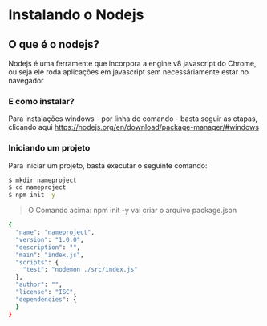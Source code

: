 # Instalando o Nodejs
## O que é o nodejs?
Nodejs é uma ferramente que incorpora a engine v8 javascript do Chrome, ou seja ele roda aplicações em javascript sem necessáriamente estar no navegador
### E como instalar?
Para instalações windows - por linha de comando -  basta seguir as etapas, clicando aqui https://nodejs.org/en/download/package-manager/#windows

### Iniciando um projeto
Para iniciar um projeto, basta executar o seguinte comando:
```sh
$ mkdir nameproject
$ cd nameproject
$ npm init -y
```

> O Comando acima: npm init -y vai criar o arquivo package.json
```sh
{
  "name": "nameproject",
  "version": "1.0.0",
  "description": "",
  "main": "index.js",
  "scripts": {
    "test": "nodemon ./src/index.js"
  },
  "author": "",
  "license": "ISC",
  "dependencies": {
  }
}
```